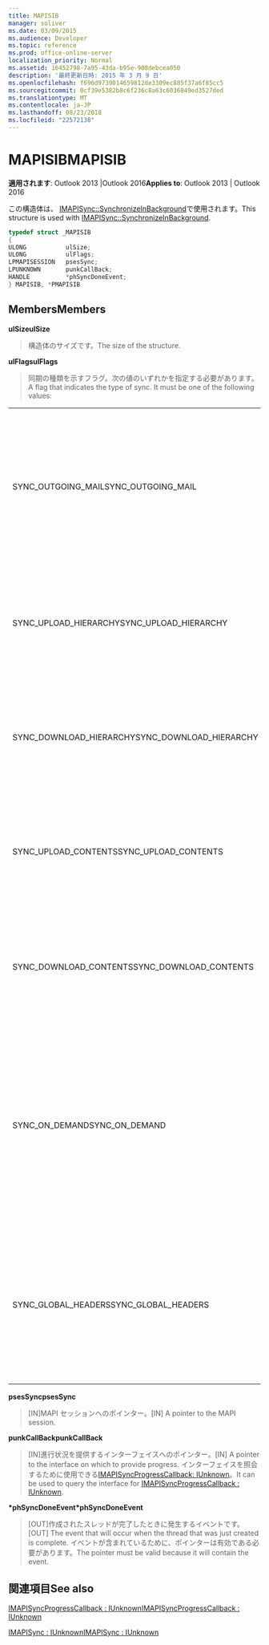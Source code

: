 ```yaml
---
title: MAPISIB
manager: soliver
ms.date: 03/09/2015
ms.audience: Developer
ms.topic: reference
ms.prod: office-online-server
localization_priority: Normal
ms.assetid: 16452798-7a95-43da-b95e-908debcea050
description: '最終更新日時: 2015 年 3 月 9 日'
ms.openlocfilehash: f696d9739014659812de3309ec885f37a6f85cc5
ms.sourcegitcommit: 0cf39e5382b8c6f236c8a63c6036849ed3527ded
ms.translationtype: MT
ms.contentlocale: ja-JP
ms.lasthandoff: 08/23/2018
ms.locfileid: "22572138"
---
```

# <a name="mapisib"></a><span data-ttu-id="bd6dc-103">MAPISIB</span><span class="sxs-lookup"><span data-stu-id="bd6dc-103">MAPISIB</span></span>

  
  
<span data-ttu-id="bd6dc-104">**適用されます**: Outlook 2013 |Outlook 2016</span><span class="sxs-lookup"><span data-stu-id="bd6dc-104">**Applies to**: Outlook 2013 | Outlook 2016</span></span> 
  
<span data-ttu-id="bd6dc-105">この構造体は、 [IMAPISync::SynchronizeInBackground](imapisyncsynchronizeinbackground.md)で使用されます。</span><span class="sxs-lookup"><span data-stu-id="bd6dc-105">This structure is used with [IMAPISync::SynchronizeInBackground](imapisyncsynchronizeinbackground.md).</span></span>
  
```cpp
typedef struct _MAPISIB
{
ULONG           ulSize;                
ULONG           ulFlags;
LPMAPISESSION   psesSync;
LPUNKNOWN       punkCallBack;
HANDLE          *phSyncDoneEvent;    
} MAPISIB, *PMAPISIB
```

## <a name="members"></a><span data-ttu-id="bd6dc-106">Members</span><span class="sxs-lookup"><span data-stu-id="bd6dc-106">Members</span></span>

 <span data-ttu-id="bd6dc-107">**ulSize**</span><span class="sxs-lookup"><span data-stu-id="bd6dc-107">**ulSize**</span></span>
  
> <span data-ttu-id="bd6dc-108">構造体のサイズです。</span><span class="sxs-lookup"><span data-stu-id="bd6dc-108">The size of the structure.</span></span>
    
 <span data-ttu-id="bd6dc-109">**ulFlags**</span><span class="sxs-lookup"><span data-stu-id="bd6dc-109">**ulFlags**</span></span>
  
> <span data-ttu-id="bd6dc-110">同期の種類を示すフラグ。次の値のいずれかを指定する必要があります。</span><span class="sxs-lookup"><span data-stu-id="bd6dc-110">A flag that indicates the type of sync. It must be one of the following values:</span></span>
    
||||
|:-----|:-----|:-----|
|<span data-ttu-id="bd6dc-111">SYNC_OUTGOING_MAIL</span><span class="sxs-lookup"><span data-stu-id="bd6dc-111">SYNC_OUTGOING_MAIL</span></span>  <br/> |<span data-ttu-id="bd6dc-112">0x00000200</span><span class="sxs-lookup"><span data-stu-id="bd6dc-112">0x00000200</span></span>  <br/> |<span data-ttu-id="bd6dc-113">(使用) では現在のサーバーにメッセージを送信します。</span><span class="sxs-lookup"><span data-stu-id="bd6dc-113">Send the message to the server (not currently in use).</span></span>  <br/> |
|<span data-ttu-id="bd6dc-114">SYNC_UPLOAD_HIERARCHY</span><span class="sxs-lookup"><span data-stu-id="bd6dc-114">SYNC_UPLOAD_HIERARCHY</span></span>  <br/> |<span data-ttu-id="bd6dc-115">0x00000001</span><span class="sxs-lookup"><span data-stu-id="bd6dc-115">0x00000001</span></span>  <br/> |<span data-ttu-id="bd6dc-116">階層の変更内容をサーバーにプッシュします。</span><span class="sxs-lookup"><span data-stu-id="bd6dc-116">Push hierarchy changes to the server.</span></span>  <br/> |
|<span data-ttu-id="bd6dc-117">SYNC_DOWNLOAD_HIERARCHY</span><span class="sxs-lookup"><span data-stu-id="bd6dc-117">SYNC_DOWNLOAD_HIERARCHY</span></span>  <br/> |<span data-ttu-id="bd6dc-118">0x00000002</span><span class="sxs-lookup"><span data-stu-id="bd6dc-118">0x00000002</span></span>  <br/> |<span data-ttu-id="bd6dc-119">階層の変更内容をサーバーから取得します。</span><span class="sxs-lookup"><span data-stu-id="bd6dc-119">Pull hierarchy changes from server.</span></span>  <br/> |
|<span data-ttu-id="bd6dc-120">SYNC_UPLOAD_CONTENTS</span><span class="sxs-lookup"><span data-stu-id="bd6dc-120">SYNC_UPLOAD_CONTENTS</span></span>  <br/> |<span data-ttu-id="bd6dc-121">0x00000040</span><span class="sxs-lookup"><span data-stu-id="bd6dc-121">0x00000040</span></span>  <br/> |<span data-ttu-id="bd6dc-122">メッセージの変更をサーバーにプッシュします。</span><span class="sxs-lookup"><span data-stu-id="bd6dc-122">Push message changes to server.</span></span>  <br/> |
|<span data-ttu-id="bd6dc-123">SYNC_DOWNLOAD_CONTENTS</span><span class="sxs-lookup"><span data-stu-id="bd6dc-123">SYNC_DOWNLOAD_CONTENTS</span></span>  <br/> |<span data-ttu-id="bd6dc-124">0x00000080</span><span class="sxs-lookup"><span data-stu-id="bd6dc-124">0x00000080</span></span>  <br/> |<span data-ttu-id="bd6dc-125">メッセージの変更をサーバーから取得します。</span><span class="sxs-lookup"><span data-stu-id="bd6dc-125">Pull message changes from server.</span></span>  <br/> |
|<span data-ttu-id="bd6dc-126">SYNC_ON_DEMAND</span><span class="sxs-lookup"><span data-stu-id="bd6dc-126">SYNC_ON_DEMAND</span></span>  <br/> |<span data-ttu-id="bd6dc-127">0x20000000 を設定</span><span class="sxs-lookup"><span data-stu-id="bd6dc-127">0x20000000</span></span>  <br/> |<span data-ttu-id="bd6dc-128">同期では、ユーザーによって開始され、優先順位が高い必要があります。</span><span class="sxs-lookup"><span data-stu-id="bd6dc-128">The sync was initiated by the user and should be a higher priority.</span></span>  <br/> |
|<span data-ttu-id="bd6dc-129">SYNC_GLOBAL_HEADERS</span><span class="sxs-lookup"><span data-stu-id="bd6dc-129">SYNC_GLOBAL_HEADERS</span></span>  <br/> |<span data-ttu-id="bd6dc-130">0x02000000</span><span class="sxs-lookup"><span data-stu-id="bd6dc-130">0x02000000</span></span>  <br/> |<span data-ttu-id="bd6dc-131">ヘッダーと本文のない完全同期させるだけ必要があります。</span><span class="sxs-lookup"><span data-stu-id="bd6dc-131">Should only sync headers and not full bodies.</span></span>  <br/> |
   
 <span data-ttu-id="bd6dc-132">**psesSync**</span><span class="sxs-lookup"><span data-stu-id="bd6dc-132">**psesSync**</span></span>
  
> <span data-ttu-id="bd6dc-133">[IN]MAPI セッションへのポインター。</span><span class="sxs-lookup"><span data-stu-id="bd6dc-133">[IN] A pointer to the MAPI session.</span></span>
    
 <span data-ttu-id="bd6dc-134">**punkCallBack**</span><span class="sxs-lookup"><span data-stu-id="bd6dc-134">**punkCallBack**</span></span>
  
> <span data-ttu-id="bd6dc-135">[IN]進行状況を提供するインターフェイスへのポインター。</span><span class="sxs-lookup"><span data-stu-id="bd6dc-135">[IN] A pointer to the interface on which to provide progress.</span></span> <span data-ttu-id="bd6dc-136">インターフェイスを照会するために使用できる[IMAPISyncProgressCallback: IUnknown](imapisyncprogresscallbackiunknown.md)。</span><span class="sxs-lookup"><span data-stu-id="bd6dc-136">It can be used to query the interface for [IMAPISyncProgressCallback : IUnknown](imapisyncprogresscallbackiunknown.md).</span></span>
    
 <span data-ttu-id="bd6dc-137">**\*phSyncDoneEvent**</span><span class="sxs-lookup"><span data-stu-id="bd6dc-137">**\*phSyncDoneEvent**</span></span>
  
> <span data-ttu-id="bd6dc-138">[OUT]作成されたスレッドが完了したときに発生するイベントです。</span><span class="sxs-lookup"><span data-stu-id="bd6dc-138">[OUT] The event that will occur when the thread that was just created is complete.</span></span> <span data-ttu-id="bd6dc-139">イベントが含まれているために、ポインターは有効である必要があります。</span><span class="sxs-lookup"><span data-stu-id="bd6dc-139">The pointer must be valid because it will contain the event.</span></span>
    
## <a name="see-also"></a><span data-ttu-id="bd6dc-140">関連項目</span><span class="sxs-lookup"><span data-stu-id="bd6dc-140">See also</span></span>



[<span data-ttu-id="bd6dc-141">IMAPISyncProgressCallback : IUnknown</span><span class="sxs-lookup"><span data-stu-id="bd6dc-141">IMAPISyncProgressCallback : IUnknown</span></span>](imapisyncprogresscallbackiunknown.md)
  
[<span data-ttu-id="bd6dc-142">IMAPISync : IUnknown</span><span class="sxs-lookup"><span data-stu-id="bd6dc-142">IMAPISync : IUnknown</span></span>](imapisynciunknown.md)

